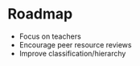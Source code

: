 # Roadmap

* Focus on teachers
* Encourage peer resource reviews
* Improve classification/hierarchy
